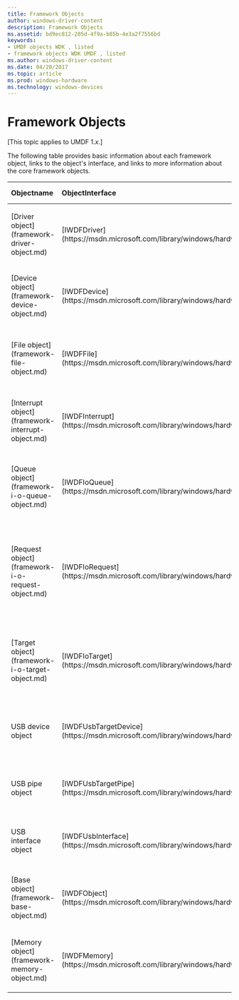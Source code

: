 ```yaml
---
title: Framework Objects
author: windows-driver-content
description: Framework Objects
ms.assetid: bd9ec812-205d-4f9a-b85b-4e3a2f7556bd
keywords:
- UMDF objects WDK , listed
- framework objects WDK UMDF , listed
ms.author: windows-driver-content
ms.date: 04/20/2017
ms.topic: article
ms.prod: windows-hardware
ms.technology: windows-devices
---
```


# Framework Objects


\[This topic applies to UMDF 1.*x*.\]

The following table provides basic information about each framework object, links to the object's interface, and links to more information about the core framework objects.

<table style="width:100%;">
<colgroup>
<col width="16%" />
<col width="16%" />
<col width="16%" />
<col width="16%" />
<col width="16%" />
<col width="16%" />
</colgroup>
<thead>
<tr class="header">
<th align="left">Objectname</th>
<th align="left">ObjectInterface</th>
<th align="left">Purpose</th>
<th align="left">Defaultparent</th>
<th align="left">Can driver overridedefaultparent?</th>
<th align="left">Can driver own?</th>
</tr>
</thead>
<tbody>
<tr class="odd">
<td align="left"><p>[Driver object](framework-driver-object.md)</p></td>
<td align="left"><p>[IWDFDriver](https://msdn.microsoft.com/library/windows/hardware/ff558893)</p></td>
<td align="left"><p>Represents a driver</p></td>
<td align="left"><p>None</p></td>
<td align="left"><p>No</p></td>
<td align="left"><p>No</p></td>
</tr>
<tr class="even">
<td align="left"><p>[Device object](framework-device-object.md)</p></td>
<td align="left"><p>[IWDFDevice](https://msdn.microsoft.com/library/windows/hardware/ff556917)</p></td>
<td align="left"><p>Represents a device</p></td>
<td align="left"><p>Driver object</p></td>
<td align="left"><p>No</p></td>
<td align="left"><p>No</p></td>
</tr>
<tr class="odd">
<td align="left"><p>[File object](framework-file-object.md)</p></td>
<td align="left"><p>[IWDFFile](https://msdn.microsoft.com/library/windows/hardware/ff558912)</p></td>
<td align="left"><p>Represents a file</p></td>
<td align="left"><p>Device object</p></td>
<td align="left"><p>No</p></td>
<td align="left"><p></p>
No, if created by framework;
Yes, if created by driver</td>
</tr>
<tr class="even">
<td align="left"><p>[Interrupt object](framework-interrupt-object.md)</p></td>
<td align="left">[IWDFInterrupt](https://msdn.microsoft.com/library/windows/hardware/hh451283)</td>
<td align="left"><p>Represents an interrupt</p></td>
<td align="left"><p>Device object</p></td>
<td align="left"><p>No</p></td>
<td align="left"><p>Yes</p></td>
</tr>
<tr class="odd">
<td align="left"><p>[Queue object](framework-i-o-queue-object.md)</p></td>
<td align="left"><p>[IWDFIoQueue](https://msdn.microsoft.com/library/windows/hardware/ff558943)</p></td>
<td align="left"><p>Represents an I/O queue that receives I/O requests</p></td>
<td align="left"><p>Device object</p></td>
<td align="left"><p>No</p></td>
<td align="left"><p>Yes</p></td>
</tr>
<tr class="even">
<td align="left"><p>[Request object](framework-i-o-request-object.md)</p></td>
<td align="left"><p>[IWDFIoRequest](https://msdn.microsoft.com/library/windows/hardware/ff558985)</p></td>
<td align="left"><p>Represents an I/O request</p></td>
<td align="left"><p>Device object</p></td>
<td align="left"><p></p>
No, if created by framework;
Yes, if created by driver</td>
<td align="left"><p></p>
No, if created by framework (for example, redirected requests);
Yes, if created by driver</td>
</tr>
<tr class="odd">
<td align="left"><p>[Target object](framework-i-o-target-object.md)</p></td>
<td align="left"><p>[IWDFIoTarget](https://msdn.microsoft.com/library/windows/hardware/ff559170)</p></td>
<td align="left"><p>Represents a driver that another driver sends requests to</p></td>
<td align="left"><p>Device object</p></td>
<td align="left"><p>No</p></td>
<td align="left"><p></p>
No, for the default target;
Yes, for all other targets</td>
</tr>
<tr class="even">
<td align="left"><p>USB device object</p></td>
<td align="left"><p>[IWDFUsbTargetDevice](https://msdn.microsoft.com/library/windows/hardware/ff560362)</p></td>
<td align="left"><p>Represents a device that is connected to USB</p></td>
<td align="left"><p>Device object</p></td>
<td align="left"><p>No</p></td>
<td align="left"><p>Yes (see target object)</p></td>
</tr>
<tr class="odd">
<td align="left"><p>USB pipe object</p></td>
<td align="left"><p>[IWDFUsbTargetPipe](https://msdn.microsoft.com/library/windows/hardware/ff560391)</p></td>
<td align="left"><p>Represents a USB device pipe</p></td>
<td align="left"><p>Device object</p></td>
<td align="left"><p>No</p></td>
<td align="left"><p>Yes (see target object)</p></td>
</tr>
<tr class="even">
<td align="left"><p>USB interface object</p></td>
<td align="left"><p>[IWDFUsbInterface](https://msdn.microsoft.com/library/windows/hardware/ff560312)</p></td>
<td align="left"><p>Represents a USB device interface</p></td>
<td align="left"><p>Device object</p></td>
<td align="left"><p>No</p></td>
<td align="left"><p>Yes (see target object)</p></td>
</tr>
<tr class="odd">
<td align="left"><p>[Base object](framework-base-object.md)</p></td>
<td align="left"><p>[IWDFObject](https://msdn.microsoft.com/library/windows/hardware/ff560200)</p></td>
<td align="left"><p>Represents a general base object</p></td>
<td align="left"><p>Driver object</p></td>
<td align="left"><p>Yes</p></td>
<td align="left"><p>Yes, if created by driver</p></td>
</tr>
<tr class="even">
<td align="left"><p>[Memory object](framework-memory-object.md)</p></td>
<td align="left"><p>[IWDFMemory](https://msdn.microsoft.com/library/windows/hardware/ff559249)</p></td>
<td align="left"><p>Represents a memory object</p></td>
<td align="left"><p>Driver object</p></td>
<td align="left"><p>Yes</p></td>
<td align="left"><p></p>
No, if created by framework;
Yes, if created by driver</td>
</tr>
</tbody>
</table>

 

 

 





